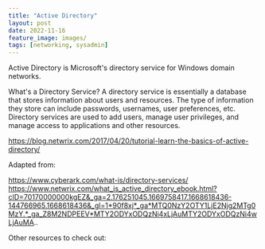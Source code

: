 ```yaml
---
title: "Active Directory"
layout: post
date: 2022-11-16
feature_image: images/
tags: [networking, sysadmin]
---
```


Active Directory is Microsoft's directory service for Windows domain networks. 

<!-- more -->

What's a Directory Service?
A directory service is essentially a database that stores information about users and resources. The type of information they store can include passwords, usernames, user preferences, etc. Directory services are used to add users, manage user privileges, and manage access to applications and other resources. 


https://blog.netwrix.com/2017/04/20/tutorial-learn-the-basics-of-active-directory/










Adapted from: 


https://www.cyberark.com/what-is/directory-services/
https://www.netwrix.com/what_is_active_directory_ebook.html?cID=70170000000kgEZ&_ga=2.176251045.1669758417.1668618436-144766965.1668618436&_gl=1*90f8xj*_ga*MTQ0NzY2OTY1LjE2Njg2MTg0MzY.*_ga_Z8M2NDPEEV*MTY2ODYxODQzNi4xLjAuMTY2ODYxODQzNi4wLjAuMA..


Other resources to check out:
